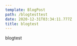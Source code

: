 ```yaml
---
template: BlogPost
path: /blogtesttest
date: 2020-12-31T03:34:11.777Z
title: blogtest
---
```

blogtest
